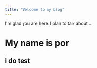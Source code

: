 ```yaml
---
title: "Welcome to my blog"
---
```


I'm glad you are here. I plan to talk about ...
# My name is por 
## i do test
